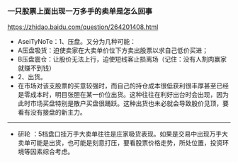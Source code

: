 ### 一只股票上面出现一万多手的卖单是怎么回事
https://zhidao.baidu.com/question/264201408.html
- AseiTyNoTe：1、压盘。又分为几种可能：
- A压盘吸货：迫使卖家在大卖单价位下方卖出股票以求自己低价买进；
- B压盘震仓：让股价无法上行，迫使短线客止损离场（记住：没有人割肉赢家就赚不到钱）
- 2、出货。
- 在市场对该支股票的买意较强时，而自己的持仓成本很低获利很丰厚甚至已经是零成本时，明目张胆在某一价位出货。这种往往在利好出台时会出现，因为此时市场买盘特别是散户买盘很踊跃。这种出货也未必就会导致股价见顶，要看有没有接盘的新主力。
---
- 研轮 ：5档盘口挂万手大卖单往往是庄家吸货表现。如果是交易中出现万手大卖单可能是出货，也可能是刻意打压，要看股票价格走势，所处位置，投资环境等因素综合考虑。